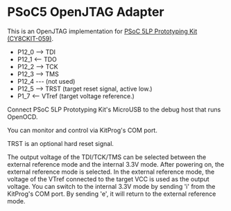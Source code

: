 # PSoC5 OpenJTAG Adapter

This is an OpenJTAG implementation for [PSoC 5LP Prototyping Kit (CY8CKIT-059)](http://japan.cypress.com/?rid=108038).

- P12_0 --> TDI
- P12_1 <-- TDO
- P12_2 --> TCK
- P12_3 --> TMS
- P12_4 --- (not used)
- P12_5 --> TRST (target reset signal, active low.)
- P1_7  <-- VTref (target voltage reference.)

Connect PSoC 5LP Prototyping Kit's MicroUSB to the debug host that runs OpenOCD.

You can monitor and control via KitProg's COM port.

TRST is an optional hard reset signal.

The output voltage of the TDI/TCK/TMS can be selected between the external reference mode and the internal 3.3V mode. After powering on, the external reference mode is selected. In the external reference mode, the voltage of the VTref connected to the target VCC is used as the output voltage. You can switch to the internal 3.3V mode by sending 'i' from the KitProg's COM port. By sending 'e', it will return to the external reference mode.
